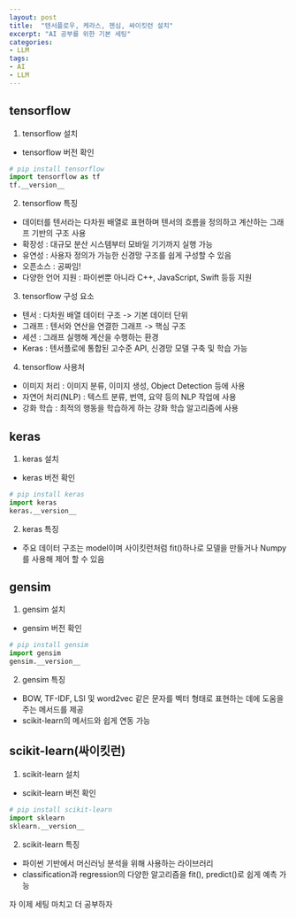```yaml
---
layout: post
title:  "텐서플로우, 케라스, 젠심, 싸이킷런 설치"
excerpt: "AI 공부를 위한 기본 세팅"
categories:
- LLM
tags:
- AI
- LLM
---
```


## tensorflow
1. tensorflow 설치
- tensorflow 버전 확인

```python
# pip install tensorflow
import tensorflow as tf
tf.__version__
```

2. tensorflow 특징
- 데이터를 텐서라는 다차원 배열로 표현하며 텐서의 흐름을 정의하고 계산하는 그래프 기반의 구조 사용
- 확장성 : 대규모 분산 시스템부터 모바일 기기까지 실행 가능
- 유연성 : 사용자 정의가 가능한 신경망 구조를 쉽게 구성할 수 있음
- 오픈소스 : 공짜임!
- 다양한 언어 지원 : 파이썬뿐 아니라 C++, JavaScript, Swift 등등 지원
3. tensorflow 구성 요소
- 텐서 : 다차원 배열 데이터 구조 -> 기본 데이터 단위
- 그래프 : 텐서와 연산을 연결한 그래프 -> 핵심 구조
- 세션 : 그래프 실행해 계산을 수행하는 환경
- Keras : 텐서플로에 통합된 고수준 API, 신경망 모델 구축 및 학습 가능
4. tensorflow 사용처
- 이미지 처리 : 이미지 분류, 이미지 생성, Object Detection 등에 사용
- 자연어 처리(NLP) : 텍스트 분류, 번역, 요약 등의 NLP 작업에 사용
- 강화 학습 : 최적의 행동을 학습하게 하는 강화 학습 알고리즘에 사용
## keras
1. keras 설치
- keras 버전 확인

```python
# pip install keras
import keras
keras.__version__
```

2. keras 특징
- 주요 데이터 구조는 model이며 사이킷런처럼 fit()하나로 모델을 만들거나 Numpy를 사용해 제어 할 수 있음
## gensim
1. gensim 설치
- gensim 버전 확인

```python
# pip install gensim
import gensim
gensim.__version__
```

2. gensim 특징
- BOW, TF-IDF, LSI 및 word2vec 같은 문자를 벡터 형태로 표현하는 데에 도움을 주는 메서드를 제공
- scikit-learn의 메서드와 쉽게 연동 가능
## scikit-learn(싸이킷런)
1. scikit-learn 설치
- scikit-learn 버전 확인

```python
# pip install scikit-learn
import sklearn
sklearn.__version__
```

2. scikit-learn 특징
- 파이썬 기반에서 머신러닝 분석을 위해 사용하는 라이브러리
- classification과 regression의 다양한 알고리즘을 fit(), predict()로 쉽게 예측 가능

자 이제 세팅 마치고 더 공부하자
